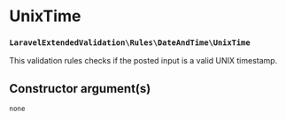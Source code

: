 # UnixTime
### `LaravelExtendedValidation\Rules\DateAndTime\UnixTime`

This validation rules checks if the posted input is a valid UNIX timestamp.

## Constructor argument(s)

```php 
none
```